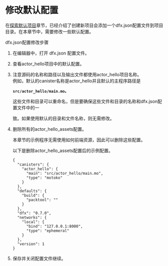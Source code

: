 # 修改默认配置

在[探索默认项目](https://github.com/chengshuzhi/DfinityTutorials/tree/67efaf95e3f292cfe2fc958ffec63d10ccf7a6f9/si-.-jiao-cheng/1.-tan-suo-mo-ren-xiang-mu)章节，已经介绍了创建新项目会添加一个dfx.json配置文件到项目目录。在本章节中，需要修改一些默认配置。

dfx.json配置修改步骤

1. 在编辑器中，打开 dfx.json 配置文件。
2. 查看actor\_hello项目中的默认配置。
3. 注意源码的名称和路径以及输出文件都使用actor\_hello项目名称。  
   例如，默认的canister名称是actor\_hello并且默认的主程序路径是

   **`src/actor_hello/main.mo。`**

   这些文件和目录可以重命名，但是要确保这些文件和目录的名称和dfx.json配置文件中的一

   致。如果使用默认的目录和文件名称，则无需修改。

4. 删除所有的actor\_hello\_assets配置。  


   本章节的示例程序无需使用如何前端资源，因此可以删除这些配置。

   以下是删除actor\_hello\_assets配置后的示例配置。

   ```text
   {
     "canisters": {
       "actor_hello": {
         "main": "src/actor_hello/main.mo",
         "type": "motoko"
       }
     },
     "defaults": {
       "build": {
         "packtool": ""
       }
     },
     "dfx": "0.7.0",
     "networks": {
       "local": {
         "bind": "127.0.0.1:8000",
         "type": "ephemeral"
       }
     },
     "version": 1
   }
   ```

5. 保存并关闭配置文件继续。

